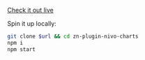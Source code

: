 [Check it out live](https://zn-plugin-nivo-charts.now.sh)

Spin it up locally:

```sh
git clone $url && cd zn-plugin-nivo-charts
npm i
npm start
```
